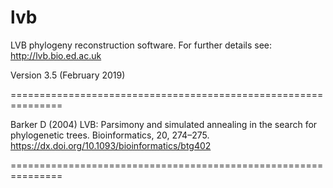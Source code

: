 lvb
===

LVB phylogeny reconstruction software. For further details see:
http://lvb.bio.ed.ac.uk

Version 3.5 (February 2019)

===============================================================

Barker D (2004) LVB: Parsimony and simulated annealing in the search for phylogenetic trees. Bioinformatics, 20, 274–275.
https://dx.doi.org/10.1093/bioinformatics/btg402

===============================================================
